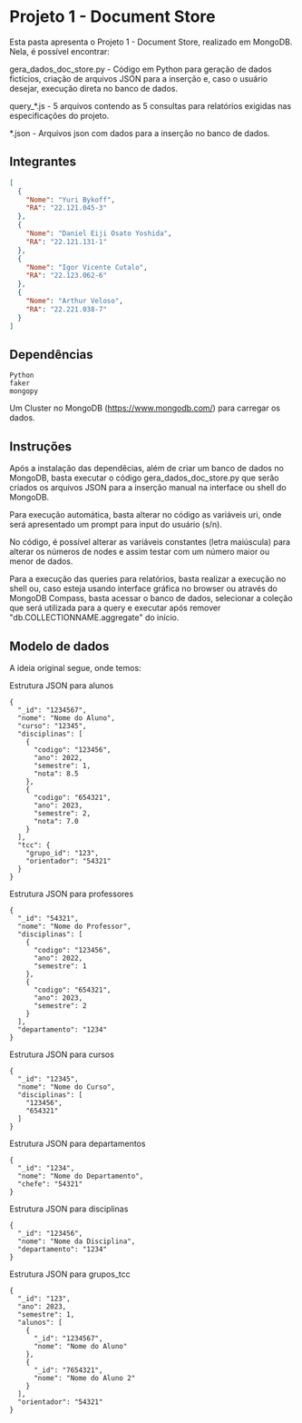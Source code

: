 # Projeto 1 - Document Store 

Esta pasta apresenta o Projeto 1 - Document Store, realizado em MongoDB. Nela, é possível encontrar:

gera_dados_doc_store.py - Código em Python para geração de dados fictícios, criação de arquivos JSON para a inserção e, caso o usuário desejar, execução direta no banco de dados.

query_*.js - 5 arquivos contendo as 5 consultas para relatórios exigidas nas especificações do projeto.

*.json - Arquivos json com dados para a inserção no banco de dados.

<h2>Integrantes</h2>

```json
[
  {
    "Nome": "Yuri Bykoff",
    "RA": "22.121.045-3"
  },
  {
    "Nome": "Daniel Eiji Osato Yoshida",
    "RA": "22.121.131-1"
  },
  {
    "Nome": "Igor Vicente Cutalo",
    "RA": "22.123.062-6"
  },
  {
    "Nome": "Arthur Veloso",
    "RA": "22.221.038-7"
  }
]
```

<h2>Dependências</h2>

```
Python
faker
mongopy
```

Um Cluster no MongoDB (https://www.mongodb.com/) para carregar os dados.

<h2>Instruções</h2>

Após a instalação das dependêcias, além de criar um banco de dados no MongoDB, basta executar o código gera_dados_doc_store.py que serão criados os arquivos JSON para a inserção manual na interface ou shell do MongoDB.

Para execução automática, basta alterar no código as variáveis uri, onde será apresentado um prompt para input do usuário (s/n).

No código, é possível alterar as variáveis constantes (letra maiúscula) para alterar os números de nodes e assim testar com um número maior ou menor de dados.

Para a execução das queries para relatórios, basta realizar a execução no shell ou, caso esteja usando interface gráfica no browser ou através do MongoDB Compass, basta acessar o banco de dados, selecionar a coleção que será utilizada para a query e executar após remover "db.COLLECTIONNAME.aggregate" do início.

<h2>Modelo de dados</h2>

A ideia original segue, onde temos:

Estrutura JSON para alunos

```
{
  "_id": "1234567",
  "nome": "Nome do Aluno",
  "curso": "12345",
  "disciplinas": [
    {
      "codigo": "123456",
      "ano": 2022,
      "semestre": 1,
      "nota": 8.5
    },
    {
      "codigo": "654321",
      "ano": 2023,
      "semestre": 2,
      "nota": 7.0
    }
  ],
  "tcc": {
    "grupo_id": "123",
    "orientador": "54321"
  }
}
```

Estrutura JSON para professores

```
{
  "_id": "54321",
  "nome": "Nome do Professor",
  "disciplinas": [
    {
      "codigo": "123456",
      "ano": 2022,
      "semestre": 1
    },
    {
      "codigo": "654321",
      "ano": 2023,
      "semestre": 2
    }
  ],
  "departamento": "1234"
}
```

Estrutura JSON para cursos

```
{
  "_id": "12345",
  "nome": "Nome do Curso",
  "disciplinas": [
    "123456",
    "654321"
  ]
}
```

Estrutura JSON para departamentos

```
{
  "_id": "1234",
  "nome": "Nome do Departamento",
  "chefe": "54321"
}
```

Estrutura JSON para disciplinas

```
{
  "_id": "123456",
  "nome": "Nome da Disciplina",
  "departamento": "1234"
}
```

Estrutura JSON para grupos_tcc

```
{
  "_id": "123",
  "ano": 2023,
  "semestre": 1,
  "alunos": [
    {
      "_id": "1234567",
      "nome": "Nome do Aluno"
    },
    {
      "_id": "7654321",
      "nome": "Nome do Aluno 2"
    }
  ],
  "orientador": "54321"
}
```
